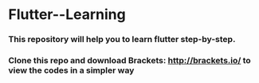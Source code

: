 # Flutter--Learning
### This repository will help you to learn flutter step-by-step.
### Clone this repo and download Brackets: http://brackets.io/ to view the codes in a simpler way
